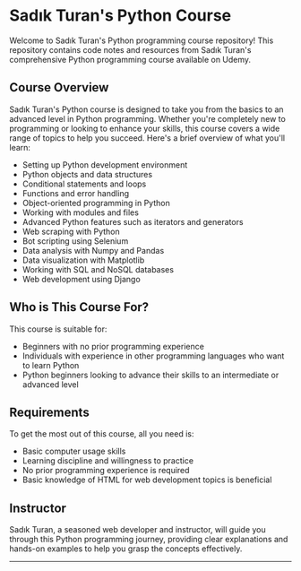 # Sadık Turan's Python Course

Welcome to Sadık Turan's Python programming course repository! This repository contains code notes and resources from Sadık Turan's comprehensive Python programming course available on Udemy.

## Course Overview

Sadık Turan's Python course is designed to take you from the basics to an advanced level in Python programming. Whether you're completely new to programming or looking to enhance your skills, this course covers a wide range of topics to help you succeed. Here's a brief overview of what you'll learn:

- Setting up Python development environment
- Python objects and data structures
- Conditional statements and loops
- Functions and error handling
- Object-oriented programming in Python
- Working with modules and files
- Advanced Python features such as iterators and generators
- Web scraping with Python
- Bot scripting using Selenium
- Data analysis with Numpy and Pandas
- Data visualization with Matplotlib
- Working with SQL and NoSQL databases
- Web development using Django

## Who is This Course For?

This course is suitable for:

- Beginners with no prior programming experience
- Individuals with experience in other programming languages who want to learn Python
- Python beginners looking to advance their skills to an intermediate or advanced level

## Requirements

To get the most out of this course, all you need is:

- Basic computer usage skills
- Learning discipline and willingness to practice
- No prior programming experience is required
- Basic knowledge of HTML for web development topics is beneficial

## Instructor

Sadık Turan, a seasoned web developer and instructor, will guide you through this Python programming journey, providing clear explanations and hands-on examples to help you grasp the concepts effectively.



---


